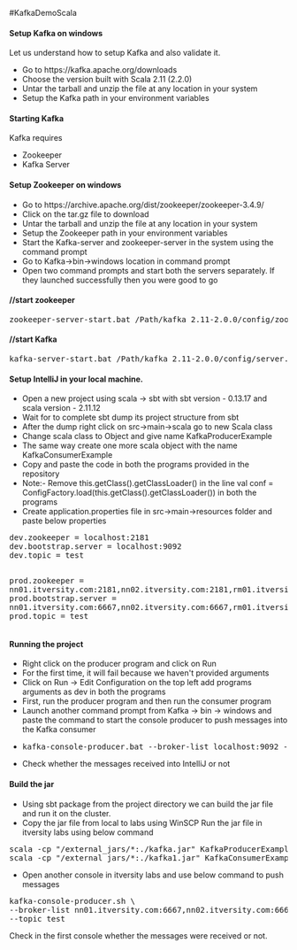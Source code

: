#KafkaDemoScala
<h4>Setup Kafka on windows</h4>
Let us understand how to setup Kafka and also validate it.
<ul>
 	<li>Go to https://kafka.apache.org/downloads</li>
 	<li>Choose the version built with Scala 2.11 (2.2.0)</li>
 	<li>Untar the tarball and unzip the file at any location in your system</li>
 	<li>Setup the Kafka path in your environment variables</li>
</ul>
<h4>Starting Kafka</h4>
Kafka requires
<ul>
 	<li>Zookeeper</li>
 	<li>Kafka Server</li>
</ul>
<h4>Setup Zookeeper on windows</h4>
<ul>
 	<li>Go to https://archive.apache.org/dist/zookeeper/zookeeper-3.4.9/</li>
 	<li>Click on the tar.gz file to download</li>
 	<li>Untar the tarball and unzip the file at any location in your system</li>
 	<li>Setup the Zookeeper path in your environment variables</li>
 	<li>Start the Kafka-server and zookeeper-server in the system using the command prompt</li>
 	<li>Go to Kafka-&gt;bin-&gt;windows location in command prompt</li>
 	<li>Open two command prompts and start both the servers separately. If they launched successfully then you were good to go</li>
</ul>
<h4>//start zookeeper</h4>
<pre>zookeeper-server-start.bat /Path/kafka_2.11-2.0.0/config/zookeeper.properties</pre>
<h4>//start Kafka</h4>
<pre>kafka-server-start.bat /Path/kafka_2.11-2.0.0/config/server.properties</pre>
<h4>Setup IntelliJ in your local machine.</h4>
<ul>
 	<li>Open a new project using scala -&gt; sbt with sbt version - 0.13.17 and scala version - 2.11.12</li>
 	<li>Wait for to complete sbt dump its project structure from sbt</li>
 	<li>After the dump right click on src-&gt;main-&gt;scala go to new Scala class</li>
 	<li>Change scala class to Object and give name KafkaProducerExample</li>
 	<li>The same way create one more scala object with the name KafkaConsumerExample</li>
 	<li>Copy and paste the code in both the programs provided in the repository</li>
 	<li>Note:- Remove this.getClass().getClassLoader() in the line val conf = ConfigFactory.load(this.getClass().getClassLoader()) in both the programs</li>
 	<li>Create application.properties file in src-&gt;main-&gt;resources folder and paste below properties</li>
</ul>
<pre>dev.zookeeper = localhost:2181
dev.bootstrap.server = localhost:9092
dev.topic = test

prod.zookeeper = nn01.itversity.com:2181,nn02.itversity.com:2181,rm01.itversity.com:2181
prod.bootstrap.server = nn01.itversity.com:6667,nn02.itversity.com:6667,rm01.itversity.com:6667
prod.topic = test</pre>
<h4>Running the project</h4>
<ul>
 	<li>Right click on the producer program and click on Run</li>
 	<li>For the first time, it will fail because we haven't provided arguments</li>
 	<li>Click on Run -&gt; Edit Configuration on the top left add programs arguments as dev in both the programs</li>
 	<li>First, run the producer program and then run the consumer program</li>
 	<li>Launch another command prompt from Kafka -&gt; bin -&gt; windows and paste the command to start the console producer to push messages into the Kafka consumer</li>
 	<li>
<pre>kafka-console-producer.bat --broker-list localhost:9092 --topic test</pre>
</li>
 	<li>Check whether the messages received into IntelliJ or not</li>
</ul>
<h4>
Build the jar</h4>
<ul>
 	<li>Using sbt package from the project directory we can build the jar file and run it on the cluster.</li>
 	<li>Copy the jar file from local to labs using WinSCP
Run the jar file in itversity labs using below command</li>
</ul>
<pre>scala -cp "/external_jars/*:./kafka.jar" KafkaProducerExample prod
scala -cp "/external_jars/*:./kafka1.jar" KafkaConsumerExample prod</pre>
<ul>
 	<li>Open another console in itversity labs and use below command to push messages</li>
</ul>
<pre>kafka-console-producer.sh \
--broker-list nn01.itversity.com:6667,nn02.itversity.com:6667,rm01.itversity.com:6667 \
--topic test</pre>
Check in the first console whether the messages were received or not.
